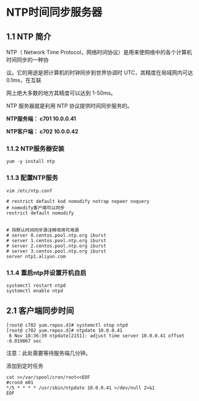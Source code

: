 # NTP时间同步服务器

## 1.1 NTP 简介

NTP（ Network Time Protocol，网络时间协议）是用来使网络中的各个计算机时间同步的一种协

议。它的用途是把计算机的时钟同步到世界协调时 UTC，其精度在局域网内可达 0.1ms，在互联

网上绝大多数的地方其精度可以达到 1-50ms。

NTP 服务器就是利用 NTP 协议提供时间同步服务的。



**NTP服务端：   c701    10.0.0.41**    

**NTP客户端：   c702    10.0.0.42**

### 1.1.2 NTP服务器安装

```shell
yum -y install ntp        
```



### 1.1.3 配置NTP服务

```shell
vim /etc/ntp.conf 

# restrict default kod nomodify notrap nopeer noquery
# nomodify客户端可以同步
restrict default nomodify


# 将默认时间同步源注释改用可用源
# server 0.centos.pool.ntp.org iburst
# server 1.centos.pool.ntp.org iburst
# server 2.centos.pool.ntp.org iburst
# server 3.centos.pool.ntp.org iburst
server ntp1.aliyun.com
```



### 1.1.4 重启ntp并设置开机自启

```shell
systemctl restart ntpd
systemctl enable ntpd
```



## 2.1 客户端同步时间

```shell
[root@ c702 yum.repos.d]# systemctl stop ntpd
[root@ c702 yum.repos.d]# ntpdate 10.0.0.41
 6 Nov 18:36:39 ntpdate[2151]: adjust time server 10.0.0.41 offset -0.019067 sec
```

注意：此处需要等待服务端几分钟。

添加到定时任务

```shell
cat >>/var/spool/cron/root<<EOF
#crond m01
*/5 * * * * /usr/sbin/ntpdate 10.0.0.41 >/dev/null 2>&1
EOF
```

